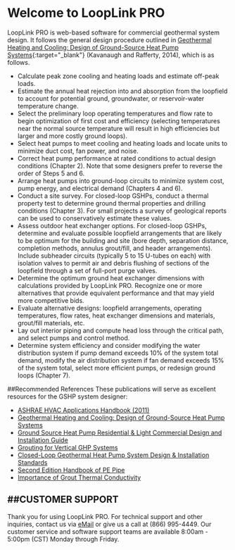 # Welcome to LoopLink PRO
LoopLink PRO is web-based software for commercial geothermal system design. It follows the general design procedure outlined in [Geothermal Heating and Cooling: Design of Ground-Source Heat Pump Systems](http://www.techstreet.com/ashrae/products/1887017 "ASHRAE Publications"){:target="_blank"} (Kavanaugh and Rafferty, 2014), which is as follows. 

* Calculate peak zone cooling and heating loads and estimate off-peak loads.
* Estimate the annual heat rejection into and absorption from the loopfield to account for potential ground, groundwater, or reservoir-water temperature change.
* Select the preliminary loop operating temperatures and flow rate to begin optimization of first cost and efficiency (selecting temperatures near the normal source temperature will result in high efficiencies but larger and more costly ground loops).
* Select heat pumps to meet cooling and heating loads and locate units to minimize duct cost, fan power, and noise.
* Correct heat pump performance at rated conditions to actual design conditions (Chapter 2). Note that some designers prefer to reverse the order of Steps 5 and 6.
* Arrange heat pumps into ground-loop circuits to minimize system cost, pump energy, and electrical demand (Chapters 4 and 6).
* Conduct a site survey. For closed-loop GSHPs, conduct a thermal property test to determine ground thermal properties and drilling conditions (Chapter 3). For small projects a survey of geological reports can be used to conservatively estimate these values.
* Assess outdoor heat exchanger options. For closed-loop GSHPs, determine and evaluate possible loopfield arrangements that are likely to be optimum for the building and site (bore depth, separation distance, completion methods, annulus grout/fill, and header arrangements). Include subheader circuits (typically 5 to 15 U-tubes on each) with isolation valves to permit air and debris flushing of sections of the loopfield through a set of full-port purge valves.
* Determine the optimum ground heat exchanger dimensions with calculations provided by LoopLink PRO. Recognize one or more alternatives that provide equivalent performance and that may yield more competitive bids.
* Evaluate alternative designs: loopfield arrangements, operating temperatures, flow rates, heat exchanger dimensions and materials, grout/fill materials, etc.
* Lay out interior piping and compute head loss through the critical path, and select pumps and control method.
* Determine system efficiency and consider modifying the water distribution system if pump demand exceeds 10% of the system total demand, modify the air distribution system if fan demand exceeds 15% of the system total, select more efficient pumps, or redesign ground loops (Chapter 7).

##Recommended References
These publications will serve as excellent resources for the GSHP system designer: 

* [ASHRAE HVAC Applications Handbook (2011)](https://www.ashrae.org/resources--publications/handbook "ASHRAE Publications")
* [Geothermal Heating and Cooling: Design of Ground-Source Heat Pump Systems](http://www.techstreet.com/ashrae/products/1887017 "ASHRAE Publications")
* [Ground Source Heat Pump Residential & Light Commercial Design and Installation Guide](http://www.geoconnectionsinc.com/bookstore/IGSHPA_rlc_manual.html "Geo-Connections Bookstore")
* [Grouting for Vertical GHP Systems](http://www.geoconnectionsinc.com/bookstore/grouting_for_vertical_ghp_systems.html "Geo-Connections Bookstore")
* [Closed-Loop Geothermal Heat Pump System Design & Installation Standards](http://www.geoconnectionsinc.com/bookstore/IGSHPA_design_installation_standards.html "Geo-Connections Bookstore")
* [Second Edition Handbook of PE Pipe](http://plasticpipe.org/publications/pe_handbook.html "Plastic Pipe Institute")
* [Importance of Grout Thermal Conductivity](http://geoproinc.com/resources/importance_of_grout_tc.html "GeoPro Document Library")

##CUSTOMER SUPPORT
---
Thank you for using LoopLink PRO. For technical support and other inquiries, contact us via [eMail](mailto:looplink@geoconnectionsinc.com "LoopLink PRO Support") or give us a call at (866) 995-4449. Our customer service and software support teams are available 8:00am - 5:00pm (CST) Monday through Friday.
